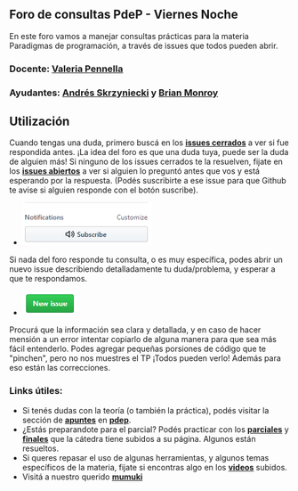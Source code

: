 ## Foro de consultas PdeP - Viernes Noche
En este foro vamos a manejar consultas prácticas para la materia Paradigmas de programación, a través de issues que todos pueden abrir.
### Docente: [**Valeria Pennella**](https://github.com/vpennella)
### Ayudantes: [**Andrés Skrzyniecki**](https://github.com/skrzynieckiUTN) y [**Brian Monroy**](https://github.com/brianUtn98)

## Utilización

Cuando tengas una duda, primero buscá en los [**issues cerrados**](https://github.com/brianUtn98/ModeloForo/issues?q=is%3Aissue+is%3Aclosed) a ver si fue respondida antes. ¡La idea del foro es que una duda tuya, puede ser la duda de alguien más! Si ninguno de los issues cerrados te la resuelven, fijate en los [**issues abiertos**](https://github.com/brianUtn98/ModeloForo/issues?q=is%3Aopen+is%3Aissue) a ver si alguien lo preguntó antes que vos y está esperando por la respuesta. (Podés suscribirte a ese issue para que Github te avise si alguien responde con el botón suscribe).
- <img src="suscribe.png">
Si nada del foro responde tu consulta, o es muy específica, podes abrir un nuevo issue describiendo detalladamente tu duda/problema, y esperar a que te respondamos.
- <img src="newissue.png">
Procurá que la información sea clara y detallada, y en caso de hacer mensión a un error intentar copiarlo de alguna manera para que sea más fácil entenderlo. Podes agregar pequeñas porsiones de código que te "pinchen", pero no nos muestres el TP ¡Todos pueden verlo! Además para eso están las correcciones.

### Links útiles:
* Si tenés dudas con la teoría (o también la práctica), podés visitar la sección de [**apuntes**](http://www.pdep.com.ar/material/apuntes) en [**pdep**](http://www.pdep.com.ar/).
* ¿Estás preparandote para el parcial? Podés practicar con los [**parciales**](http://www.pdep.com.ar/material/parciales) y [**finales**](http://www.pdep.com.ar/material/finales) que la cátedra tiene subidos a su página. Algunos están resueltos.
* Si queres repasar el uso de algunas herramientas, y algunos temas específicos de la materia, fijate si encontras algo en los [**videos**](http://www.pdep.com.ar/material/videos) subidos.
* Visitá a nuestro querido [**mumuki**](https://mumuki.io/pdep-utn/chapters/435-programacion-funcional)
